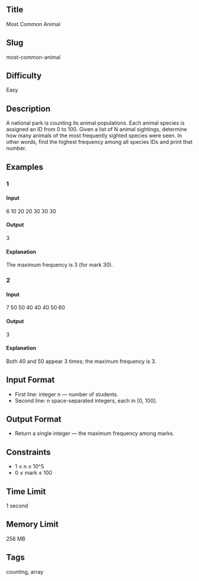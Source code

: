 ## Title

Most Common Animal

## Slug

most-common-animal

## Difficulty

Easy

## Description
A national park is counting its animal populations. Each animal species is assigned an ID from 0 to 100. Given a list of N animal sightings, determine how many animals of the most frequently sighted species were seen. In other words, find the highest frequency among all species IDs and print that number.


## Examples

### 1
#### Input
6
10 20 20 30 30 30

#### Output
3

#### Explanation
The maximum frequency is 3 (for mark 30).

### 2
#### Input
7
50 50 40 40 40 50 60

#### Output
3

#### Explanation
Both 40 and 50 appear 3 times; the maximum frequency is 3.

## Input Format
- First line: integer n — number of students.
- Second line: n space-separated integers, each in [0, 100].

## Output Format
- Return a single integer — the maximum frequency among marks.

## Constraints
- 1 ≤ n ≤ 10^5
- 0 ≤ mark ≤ 100

## Time Limit
1 second

## Memory Limit
256 MB

## Tags 
counting, array